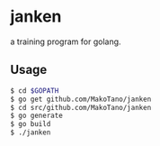# janken

a training program for golang.

## Usage

```bash
$ cd $GOPATH
$ go get github.com/MakoTano/janken
$ cd src/github.com/MakoTano/janken
$ go generate
$ go build
$ ./janken
```
